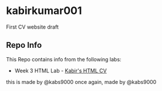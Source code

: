 # kabirkumar001
First CV website draft

<h2> Repo Info</h2>

This Repo contains info from the following labs:

* Week 3 HTML Lab - <a href="cv.html">Kabir's HTML CV</a>

this is made by @kabs9000
once again, made by @kabs9000
